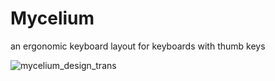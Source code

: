 # Mycelium
an ergonomic keyboard layout for keyboards with thumb keys

![mycelium_design_trans](https://github.com/user-attachments/assets/4af5cb31-d878-4bb8-aafd-f8bafe9f5e9a)
